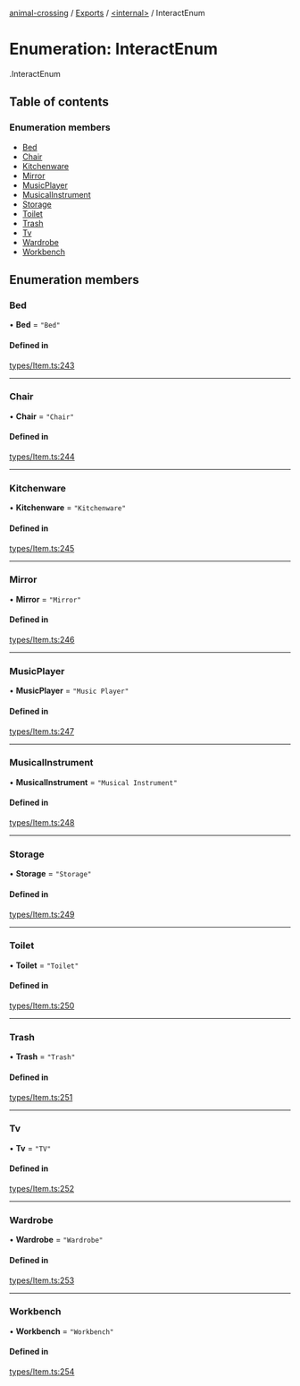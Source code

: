 [animal-crossing](../README.md) / [Exports](../modules.md) / [<internal\>](../modules/internal_.md) / InteractEnum

# Enumeration: InteractEnum

[<internal>](../modules/internal_.md).InteractEnum

## Table of contents

### Enumeration members

- [Bed](internal_.InteractEnum.md#bed)
- [Chair](internal_.InteractEnum.md#chair)
- [Kitchenware](internal_.InteractEnum.md#kitchenware)
- [Mirror](internal_.InteractEnum.md#mirror)
- [MusicPlayer](internal_.InteractEnum.md#musicplayer)
- [MusicalInstrument](internal_.InteractEnum.md#musicalinstrument)
- [Storage](internal_.InteractEnum.md#storage)
- [Toilet](internal_.InteractEnum.md#toilet)
- [Trash](internal_.InteractEnum.md#trash)
- [Tv](internal_.InteractEnum.md#tv)
- [Wardrobe](internal_.InteractEnum.md#wardrobe)
- [Workbench](internal_.InteractEnum.md#workbench)

## Enumeration members

### Bed

• **Bed** = `"Bed"`

#### Defined in

[types/Item.ts:243](https://github.com/Norviah/animal-crossing/blob/4d5e5b0/module/types/Item.ts#L243)

___

### Chair

• **Chair** = `"Chair"`

#### Defined in

[types/Item.ts:244](https://github.com/Norviah/animal-crossing/blob/4d5e5b0/module/types/Item.ts#L244)

___

### Kitchenware

• **Kitchenware** = `"Kitchenware"`

#### Defined in

[types/Item.ts:245](https://github.com/Norviah/animal-crossing/blob/4d5e5b0/module/types/Item.ts#L245)

___

### Mirror

• **Mirror** = `"Mirror"`

#### Defined in

[types/Item.ts:246](https://github.com/Norviah/animal-crossing/blob/4d5e5b0/module/types/Item.ts#L246)

___

### MusicPlayer

• **MusicPlayer** = `"Music Player"`

#### Defined in

[types/Item.ts:247](https://github.com/Norviah/animal-crossing/blob/4d5e5b0/module/types/Item.ts#L247)

___

### MusicalInstrument

• **MusicalInstrument** = `"Musical Instrument"`

#### Defined in

[types/Item.ts:248](https://github.com/Norviah/animal-crossing/blob/4d5e5b0/module/types/Item.ts#L248)

___

### Storage

• **Storage** = `"Storage"`

#### Defined in

[types/Item.ts:249](https://github.com/Norviah/animal-crossing/blob/4d5e5b0/module/types/Item.ts#L249)

___

### Toilet

• **Toilet** = `"Toilet"`

#### Defined in

[types/Item.ts:250](https://github.com/Norviah/animal-crossing/blob/4d5e5b0/module/types/Item.ts#L250)

___

### Trash

• **Trash** = `"Trash"`

#### Defined in

[types/Item.ts:251](https://github.com/Norviah/animal-crossing/blob/4d5e5b0/module/types/Item.ts#L251)

___

### Tv

• **Tv** = `"TV"`

#### Defined in

[types/Item.ts:252](https://github.com/Norviah/animal-crossing/blob/4d5e5b0/module/types/Item.ts#L252)

___

### Wardrobe

• **Wardrobe** = `"Wardrobe"`

#### Defined in

[types/Item.ts:253](https://github.com/Norviah/animal-crossing/blob/4d5e5b0/module/types/Item.ts#L253)

___

### Workbench

• **Workbench** = `"Workbench"`

#### Defined in

[types/Item.ts:254](https://github.com/Norviah/animal-crossing/blob/4d5e5b0/module/types/Item.ts#L254)
